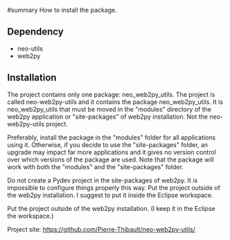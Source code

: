 #summary How to install the package.

## Dependency

  * neo-utils
  * web2py

## Installation

The project contains only one package: neo_web2py_utils. The project is called 
neo-web2py-utils and it contains the package neo_web2py_utils. It is 
neo_web2py_utils that must be moved in the "modules" directory of the web2py 
application or "site-packages" of web2py installation. Not the neo-web2py-utils
project.

Preferably, install the package in the "modules" folder for all applications 
using it. Otherwise, if you decide to use the "site-packages" folder, an 
upgrade may impact far more applications and it gives no version control over 
which versions of the package are used. Note that the package will work with 
both the "modules" and the "site-packages" folder.

Do not create a Pydev project in the site-packages of web2py. It is impossible 
to configure things properly this way. Put the project outside of the web2py 
installation. I suggest to put it inside the Eclipse workspace.

Put the project outside of the web2py installation. (I keep it in the Eclipse 
the workspace.) 


Project site: https://github.com/Pierre-Thibault/neo-web2py-utils/
